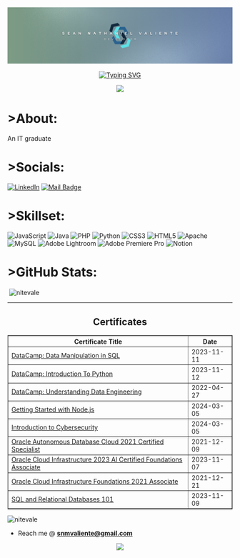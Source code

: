 <img src="LinkedinBanner_Valiente.png">

<div id="header" align="center">

<a href="https://git.io/typing-svg"><img src="https://readme-typing-svg.demolab.com?font=Fira+Code&size=24&duration=2500&center=true&multiline=true&random=false&width=435&height=75&lines=An+aspiring+developer;from+the+Philippines" alt="Typing SVG" /></a>

</div>



<div id="header" align="center">
  <img src="https://media.giphy.com/media/WSBeyxvC1jH496xQGA/giphy.gif" width="100"/>
</div>

# >About:
An IT graduate


# >Socials:
[![LinkedIn](https://img.shields.io/badge/LinkedIn-%230077B5.svg?logo=linkedin&logoColor=white)](https://linkedin.com/in/snmvaliente) 
[![Mail Badge](https://img.shields.io/badge/-gmail-c14438?style=flat&logo=Gmail&logoColor=white&link=mailto:snmvaliente@gmail.com)](mailto:snmvaliente@gmail.com)

# >Skillset:
![JavaScript](https://img.shields.io/badge/javascript-%23323330.svg?style=flat&logo=javascript&logoColor=%23F7DF1E) ![Java](https://img.shields.io/badge/java-%23ED8B00.svg?style=flat&logo=openjdk&logoColor=white) ![PHP](https://img.shields.io/badge/php-%23777BB4.svg?style=flat&logo=php&logoColor=white) ![Python](https://img.shields.io/badge/python-3670A0?style=flat&logo=python&logoColor=ffdd54) ![CSS3](https://img.shields.io/badge/css3-%231572B6.svg?style=flat&logo=css3&logoColor=white) ![HTML5](https://img.shields.io/badge/html5-%23E34F26.svg?style=flat&logo=html5&logoColor=white) ![Apache](https://img.shields.io/badge/apache-%23D42029.svg?style=flat&logo=apache&logoColor=white) ![MySQL](https://img.shields.io/badge/mysql-%2300000f.svg?style=flat&logo=mysql&logoColor=white) ![Adobe Lightroom](https://img.shields.io/badge/Adobe%20Lightroom-31A8FF.svg?style=flat&logo=Adobe%20Lightroom&logoColor=white) ![Adobe Premiere Pro](https://img.shields.io/badge/Adobe%20Premiere%20Pro-9999FF.svg?style=flat&logo=Adobe%20Premiere%20Pro&logoColor=white) ![Notion](https://img.shields.io/badge/Notion-%23000000.svg?style=flat&logo=notion&logoColor=white)

# >GitHub Stats:
<p>&nbsp;<img align="center" src="https://github-readme-stats.vercel.app/api?username=nitevale&show_icons=true&locale=en" alt="nitevale" /></p>

<!--![](https://github-readme-stats.vercel.app/api?username=Nitevale&theme=dark&hide_border=false&include_all_commits=false&count_private=false)<br/>
![](https://github-readme-streak-stats.herokuapp.com/?user=Nitevale&theme=dark&hide_border=false)<br/>
![](https://github-readme-stats.vercel.app/api/top-langs/?username=Nitevale&theme=dark&hide_border=false&include_all_commits=false&count_private=false&layout=compact) -->

---
<!--[![](https://visitcount.itsvg.in/api?id=Nitevale&icon=0&color=0)](https://visitcount.itsvg.in)-->

<!-- Proudly created with GPRM ( https://gprm.itsvg.in ) -->

<div align=center>
<h2 align="center">Certificates</h2>
    <table border="1">
        <tr>
            <th>Certificate Title</th>
            <th>Date</th>
        </tr>
        <tr>
            <td><a href="https://www.datacamp.com/completed/statement-of-accomplishment/course/4cacdc40ba04c077f357787e1aae5f27d62a068d" target="_blank">DataCamp: Data Manipulation in SQL</a></td>
            <td>2023-11-11</td>
        </tr>
        <tr>
            <td><a href="https://www.datacamp.com/completed/statement-of-accomplishment/course/1ed620d17b3daaff60324176eed41b2a60cdebd9" target="_blank">DataCamp: Introduction To Python</a></td>
            <td>2023-11-12</td>
        </tr>
        <tr>
            <td><a href="https://www.datacamp.com/completed/statement-of-accomplishment/course/2ab47c9a759c721696d1bd3b4835de4030871720" target="_blank">DataCamp: Understanding Data Engineering</a></td>
            <td>2022-04-27</td>
        </tr>
        <tr>
            <td><a href="https://courses.cognitiveclass.ai/certificates/5c5ccebdf61543f1b0658e77fa8446db" target="_blank">Getting Started with Node.js</a></td>
            <td>2024-03-05</td>
        </tr>
        <tr>
            <td><a href="https://www.credly.com/earner/earned/share/7fb3c01c-185f-4b1b-98ec-c9711f4de1b8" target="_blank">Introduction to Cybersecurity</a></td>
            <td>2024-03-05</td>
        </tr>
        <tr>
            <td><a href="https://catalog-education.oracle.com/pls/certview/sharebadge?id=723FFD2D149CC24E18DCCDFFBC8B1BD045ED3685A381D759157621A23088914D" target="_blank">Oracle Autonomous Database Cloud 2021 Certified Specialist</a></td>
            <td>2021-12-09</td>
        </tr>
        <tr>
            <td><a href="https://catalog-education.oracle.com/pls/certview/sharebadge?id=E699D8D34782A96931D22D01A7B87A9AD096B95D01450AD1E1D2DE61B36120FE" target="_blank">Oracle Cloud Infrastructure 2023 AI Certified Foundations Associate</a></td>
            <td>2023-11-07</td>
        </tr> 
        <tr>
            <td><a href="https://catalog-education.oracle.com/pls/certview/sharebadge?id=DE603518A94C526041B4FE5A653E805E66787689AE4AC18AF477FA6BE074CA96" target="_blank">Oracle Cloud Infrastructure Foundations 2021 Associate</a></td>
            <td>2021-12-21</td>
        </tr>
        <tr>
            <td><a href="https://courses.cognitiveclass.ai/certificates/af8599b9bacb41b58de30304bfbdd8b7" target="_blank">SQL and Relational Databases 101</a></td>
            <td>2023-11-09</td>
        </tr>
    </table>
</div>

<p align="left"> <img src="https://komarev.com/ghpvc/?username=nitevale&label=Profile%20views&color=0e75b6&style=flat" alt="nitevale" /> </p>

- Reach me @ **snmvaliente@gmail.com**

<div id="header" align="center">
  <img src="https://media.giphy.com/media/HwBlFQZFcAoUcPHZdX/giphy.gif" width="100"/>
</div>



